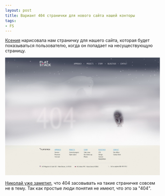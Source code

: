 ```yaml
---
layout: post
title: Вариант 404 странички для нового сайта нашей конторы
tags:
- FS
---
```


[Ксения](http://twitter.com/#!/kseny) нарисовала нам страничку для нашего сайта, которая будет показываться пользователю, когда он попадает на несуществующую страницу.

<p class="gallery">
  <img alt="" src="/images/posts/2011/10/21/fs-404.jpg">
</p>

[Николай уже заметил](http://twitter.com/#!/nicck/status/127450258962792448), что 404 засовывать на такие страничке совсем не в тему. Так как простые люди понятия не имеют, что это за "404".
